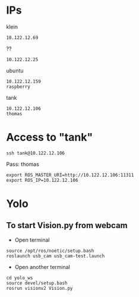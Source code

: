 # IPs
klein
```
10.122.12.69
```
??
```
10.122.12.25
```

ubuntu
```
10.122.12.159
raspberry
```
tank
```
10.122.12.106
thomas
```
# Access to "tank"
```
ssh tank@10.122.12.106
```
Pass: thomas
```
export ROS_MASTER_URI=http://10.122.12.106:11311
export ROS_IP=10.122.12.106
```

# Yolo

## To start Vision.py from webcam
- Open terminal
```
source /opt/ros/noetic/setup.bash
roslaunch usb_cam usb_cam-test.launch
```
- Open another terminal
```
cd yolo_ws
source devel/setup.bash
rosrun visionv2 Vision.py
```
